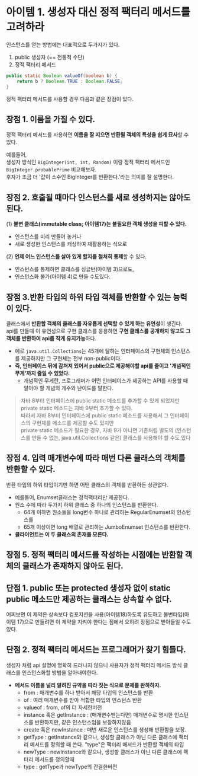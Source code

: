 # 아이템 1. 생성자 대신 정적 팩터리 메서드를 고려하라

인스턴스를 얻는 방법에는 대표적으로 두가지가 있다.

1. public 생성자 (== 전통적 수단)
2. 정적 팩터리 메서드
```java
public static Boolean valueOf(boolean b) {
    return b ? Boolean.TRUE : Boolean.FALSE;
}
```


정적 팩터리 메서드를 사용할 경우 다음과 같은 장점이 있다.

## 장점 1. 이름을 가질 수 있다.


정적 팩터리 메서드를 사용하면 **이름을 잘 지으면 반환될 객체의 특성을 쉽게 묘사**할 수 있다.


예를들어,     
생성자 방식인 `BigInteger(int, int, Random)` 이랑 정적 팩터리 메서드인`BigInteger.probablePrime` 비교해보자.  
후자가 조금 더 '값이 소수인 BigInteger를 반환한다.'라는 의미를 잘 설명한다.


## 장점 2. 호출될 때마다 인스턴스를 새로 생성하지는 않아도 된다. 

(1) **불변 클래스(immutable class; 아이템17)는 불필요한 객체 생성을 피할 수 있다.**
- 인스턴스를 미리 만들어 놓거나  
- 새로 생성한 인스턴스를 캐싱하여 재활용하는 식으로



(2) **언제 어느 인스턴스를 살아 있게 할지를 철처히 통제**할 수 있다.   
- 인스턴스를 통제하면 클래스를 싱글턴(아이템 3)으로도,
- 인스턴스화 불가(아이템 4)로 만들 수도있다. 

## 장점 3.반환 타입의 하위 타입 객체를 반환할 수 있는 능력이 있다.   

클래스에서 **반환할 객체의 클래스를 자유롭게 선택할 수 있게 하는 유연성**이 생긴다.   
api를 만들때 이 유연성으로 구현 클래스를 응용하면 **구현 클래스를 공개하지 않고도 그 객체를 반환하여 api를 작게 유지가능**하다.
  
- 예로 `java.util.Collections`는 45개에 달하는 인터페이스의 구현체의 인스턴스를 제공하지만 그 구현체는 전부 non-public이다.
- **즉, 인터페이스 뒤에 감쳐져 있어서 public으로 제공해야할 api를 줄이고 '개념적인 무게'까지 줄일 수 있었다.**
  - 개념적인 무게란, 프로그래머가 어떤 인터페이스가 제공하는 API를 사용할 때 알아야 할 개념의 개수와 난이도를 말한다. 
  
> 자바 8부터 인터페이스에 public static 메소드를 추가할 수 있게 되었지만  
> private static 메소드는 자바 9부터 추가할 수 있다.   
> 따라서 자바 8부터 인터페이스에 public static 메소드를 사용해서 그 인터페이스의 구현체를 메소드를 제공할 수도 있지만   
> private static 메소드가 필요한 경우, 자바 9가 아니면 기존처럼 별도의 (인스턴스를 만들 수 없는, java.util.Collections 같은) 클래스를 사용해야 할 수도 있다 
    


## 장점 4. 입력 매개변수에 따라 매번 다른 클래스의 객체를 반환할 수 있다. 

반환 타입의 하위 타입이기만 하면 어떤 클래스의 객체를 반환하든 상관없다.

- 예를들어, Enumset클래스는 정적팩터리만 제공한다.
- 원소 수에 따라 두가지 하위 클래스 중 하나의 인스턴스를 반환한다.
  - 64개 이하면 원소들을 long변수 하나로 관리하는 RegularEnumset의 인스턴스를
  - 65개 이상이면 long 배열로 관리하는 JumboEnumset 인스턴스를 반환한다.
- **클라이언트는 이 두 클래스의 존재를 모른다.**

## 장점 5. 정적 팩터리 메서드를 작성하는 시점에는 반환할 객체의 클래스가 존재하지 않아도 된다. 


## 단점 1. public 또는 protected 생성자 없이 static public 메소드만 제공하는 클래스는 상속할 수 없다. 


어찌보면 이 제약은 상속보다 컴포지션을 사용(아이템18)하도록 유도하고 불변타입(아이템 17)으로 만들려면 이 제약을 지켜야 한다는 점에서 오히려 장점으로 받아들일 수도 있다.

## 단점 2. 정적 팩터리 메서드는 프로그래머가 찾기 힘들다.  


생성자 처럼 api 설명에 명확히 드러나지 않으니 사용자가 정적 팩터리 메서드 방식 클래스를 인스턴스화할 방법을 알아내야한다.

- **메서드 이름을 널리 알려진 규약을 따라 짓는 식으로 문제를 완하하자.**
  - from : 매개변수를 하나 받아서 해당 타입의 인스턴스를 반환
  - of : 여러 매개변수를 받아 적합한 타입의 인스턴스 반환
  - valueof : from, of의 더 자세한버전
  - instance 혹은 getInstance : (매개변수받는다면) 매개변수로 명시한 인스턴스를 반환하지만, 같은 인스턴스임을 보장하지않음
  - create 혹은 newInstance : 매번 새로운 인스턴스를 생성해 반환함을 보장.
  - getType : getInstance와 같으나, 생성할 클래스가 아닌 다른 클래스에 팩터리 메서드를 정의할 때 쓴다. "type"은 팩터리 매서드가 반환할 객체의 타입
  - newType : newInstance와 같으나, 생성할 클래스가 아닌 다른 클래스에 팩터리 메서드를 정의할때
  - type : getType과 newType의 간결한버전
